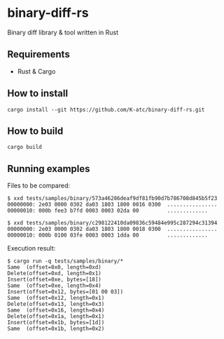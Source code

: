 binary-diff-rs
====

Binary diff library & tool written in Rust


Requirements
----
* Rust & Cargo


How to install
----
```shell
cargo install --git https://github.com/K-atc/binary-diff-rs.git
```


How to build
----
```shell
cargo build
```


Running examples
----
Files to be compared:
```
$ xxd tests/samples/binary/573a46286deaf9df81fb90d7b786708d845b5f23
00000000: 2e03 0000 0302 da03 1803 1800 0016 0300  ................
00000010: 000b fee3 b7fd 0003 0003 02da 00         .............

$ xxd tests/samples/binary/c298122410da09836c59484e995c287294c31394
00000000: 2e03 0000 0302 da03 1803 1800 0018 0300  ................
00000010: 000b 0100 03fe 0003 0003 1dda 00         .............
```


Execution result:
```
$ cargo run -q tests/samples/binary/*
Same  (offset=0x0, length=0xd)
Delete(offset=0xd, length=0x1)
Insert(offset=0xe, bytes=[18])
Same  (offset=0xe, length=0x4)
Insert(offset=0x12, bytes=[01 00 03])
Same  (offset=0x12, length=0x1)
Delete(offset=0x13, length=0x3)
Same  (offset=0x16, length=0x4)
Delete(offset=0x1a, length=0x1)
Insert(offset=0x1b, bytes=[1d])
Same  (offset=0x1b, length=0x2)
```